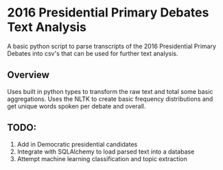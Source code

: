 # 2016 Presidential Primary Debates Text Analysis
A basic python script to parse transcripts of the 2016 Presidential Primary Debates into csv's that can be used for further text analysis.
## Overview
Uses built in python types to transform the raw text and total some basic aggregations. Uses the NLTK to create basic frequency distributions and get unique words spoken per debate and overall.
## TODO:
1. Add in Democratic presidential candidates
2. Integrate with SQLAlchemy to load parsed text into a database
3. Attempt machine learning classification and topic extraction
